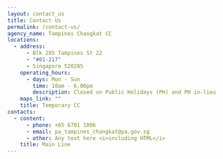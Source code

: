 ```yaml
---
layout: contact_us
title: Contact Us
permalink: /contact-us/
agency_name: Tampines Changkat CC
locations:
  - address:
      - Blk 285 Tampines St 22
      - "#01-217"
      - Singapore 520285
    operating_hours:
      - days: Mon - Sun
        time: 10am - 6.00pm
        description: Closed on Public Holidays (PH) and PH in-lieu
    maps_link: ""
    title: Temporary CC
contacts:
  - content:
      - phone: +65 6781 1806
      - email: pa_tampines_changkat@pa.gov.sg
      - other: Any text here <i>including HTML</i>
    title: Main Line
---
```

